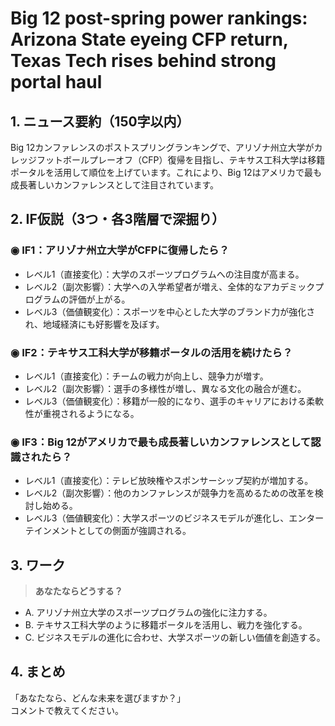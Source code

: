 # Big 12 post-spring power rankings: Arizona State eyeing CFP return, Texas Tech rises behind strong portal haul

## 1. ニュース要約（150字以内）
Big 12カンファレンスのポストスプリングランキングで、アリゾナ州立大学がカレッジフットボールプレーオフ（CFP）復帰を目指し、テキサス工科大学は移籍ポータルを活用して順位を上げています。これにより、Big 12はアメリカで最も成長著しいカンファレンスとして注目されています。

## 2. IF仮説（3つ・各3階層で深掘り）

### ◉ IF1：アリゾナ州立大学がCFPに復帰したら？
- レベル1（直接変化）：大学のスポーツプログラムへの注目度が高まる。
- レベル2（副次影響）：大学への入学希望者が増え、全体的なアカデミックプログラムの評価が上がる。
- レベル3（価値観変化）：スポーツを中心とした大学のブランド力が強化され、地域経済にも好影響を及ぼす。

### ◉ IF2：テキサス工科大学が移籍ポータルの活用を続けたら？
- レベル1（直接変化）：チームの戦力が向上し、競争力が増す。
- レベル2（副次影響）：選手の多様性が増し、異なる文化の融合が進む。
- レベル3（価値観変化）：移籍が一般的になり、選手のキャリアにおける柔軟性が重視されるようになる。

### ◉ IF3：Big 12がアメリカで最も成長著しいカンファレンスとして認識されたら？
- レベル1（直接変化）：テレビ放映権やスポンサーシップ契約が増加する。
- レベル2（副次影響）：他のカンファレンスが競争力を高めるための改革を検討し始める。
- レベル3（価値観変化）：大学スポーツのビジネスモデルが進化し、エンターテインメントとしての側面が強調される。

## 3. ワーク
> **あなたならどうする？**
- A. アリゾナ州立大学のスポーツプログラムの強化に注力する。
- B. テキサス工科大学のように移籍ポータルを活用し、戦力を強化する。
- C. ビジネスモデルの進化に合わせ、大学スポーツの新しい価値を創造する。

## 4. まとめ
「あなたなら、どんな未来を選びますか？」  
コメントで教えてください。